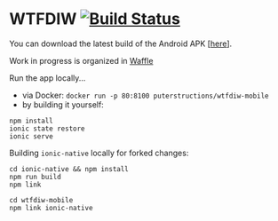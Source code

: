 WTFDIW [![Build Status](https://travis-ci.org/puterstructions/wtfdiw-mobile.svg)](https://travis-ci.org/puterstructions/wtfdiw-mobile)
======

You can download the latest build of the Android APK [[here](https://puterstructions-wtfdiw.firebaseapp.com/android-debug.apk)].

Work in progress is organized in [Waffle](https://waffle.io/puterstructions/company?source=puterstructions%2Fwtfdiw-mobile)

Run the app locally...

* via Docker: `docker run -p 80:8100 puterstructions/wtfdiw-mobile`
* by building it yourself:

```
npm install
ionic state restore
ionic serve
```

Building `ionic-native` locally for forked changes:

```
cd ionic-native && npm install
npm run build
npm link

cd wtfdiw-mobile
npm link ionic-native
```
